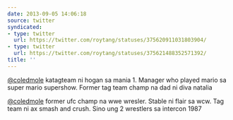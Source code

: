 ```yaml
---
date: 2013-09-05 14:06:18
source: twitter
syndicated:
- type: twitter
  url: https://twitter.com/roytang/statuses/375620911031803904/
- type: twitter
  url: https://twitter.com/roytang/statuses/375621488352571392/
title: ''
---
```


[@coledmole](https://twitter.com/coledmole/) katagteam ni hogan sa mania 1. Manager who played mario sa super mario supershow. Former tag team champ na dad ni diva natalia

[@coledmole](https://twitter.com/coledmole/) former ufc champ na wwe wresler. Stable ni flair sa wcw. Tag team ni ax smash and crush. Sino ung 2 wrestlers sa intercon 1987